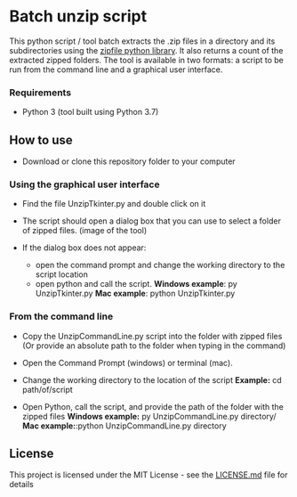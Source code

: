# Batch unzip script

This python script / tool batch extracts the .zip files in a directory and its subdirectories using the [zipfile python library](https://docs.python.org/3/library/zipfile.html). It also returns a count of the extracted zipped folders.  The tool is available in two formats: a script to be run from the command line and a graphical user interface.

### Requirements
* Python 3 (tool built using Python 3.7)

## How to use

* Download or clone this repository folder to your computer

### Using the graphical user interface

* Find the file UnzipTkinter.py and double click on it
* The script should open a dialog box that you can use to select a folder of zipped files.
(image of the tool)

* If the dialog box does not appear:
    * open the command prompt and change the working directory to the script location
    * open python and call the script.
      **Windows example**: py UnzipTkinter.py
      **Mac example**: python UnzipTkinter.py


### From the command line
* Copy the UnzipCommandLine.py script into the folder with zipped files (Or provide an absolute path to the folder when typing in the command)

* Open the Command Prompt (windows) or terminal (mac).
* Change the working directory to the location of the script
**Example:** cd path/of/script

* Open Python, call the script, and provide the path of the folder with the zipped files
**Windows example:** py UnzipCommandLine.py directory/
**Mac example:**:python UnzipCommandLine.py directory

## License

This project is licensed under the MIT License - see the [LICENSE.md](LICENSE.md) file for details
